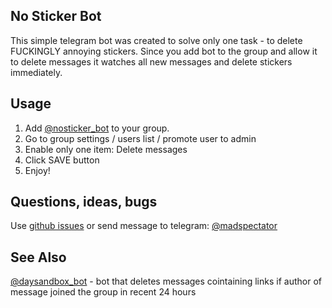 ## No Sticker Bot

This simple telegram bot was created to solve only one task - to delete
FUCKINGLY annoying stickers. Since you add bot to the group and allow it to
delete messages it watches all new messages and delete stickers
immediately.


## Usage

1. Add [@nosticker_bot](https://t.me/nosticker_bot) to your group.
2. Go to group settings / users list / promote user to admin
3. Enable only one item: Delete messages
4. Click SAVE button
5. Enjoy!


## Questions, ideas, bugs

Use [github issues](https://github.com/lorien/nosticker_bot/issues) or send message to telegram: [@madspectator](https://t.me/madspectator)


## See Also

[@daysandbox_bot](https://github.com/lorien/daysandbox_bot) - bot that deletes messages cointaining links if author of message joined the group in recent 24 hours
